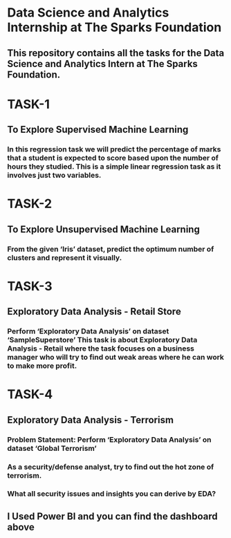 # Data Science and Analytics Internship at The Sparks Foundation
## This repository contains all the tasks for the Data Science and Analytics Intern at The Sparks Foundation.
# TASK-1
## To Explore Supervised Machine Learning
### In this regression task we will predict the percentage of marks that a student is expected to score based upon the number of hours they studied. This is a simple linear regression task as it involves just two variables.
# TASK-2
## To Explore Unsupervised Machine Learning
### From the given ‘Iris’ dataset, predict the optimum number of clusters and represent it visually.
# TASK-3
## Exploratory Data Analysis - Retail Store
### Perform ‘Exploratory Data Analysis’ on dataset ‘SampleSuperstore’ This task is about Exploratory Data Analysis - Retail where the task focuses on a business manager who will try to find out weak areas where he can work to make more profit.
# TASK-4
## Exploratory Data Analysis - Terrorism
### Problem Statement: Perform ‘Exploratory Data Analysis’ on dataset ‘Global Terrorism’
### As a security/defense analyst, try to find out the hot zone of terrorism.
### What all security issues and insights you can derive by EDA?
## I Used Power BI and you can find the dashboard above
